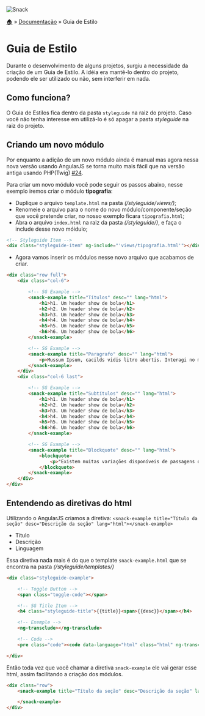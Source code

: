 ![Snack](https://cloud.githubusercontent.com/assets/13695346/9314113/43eed556-44fd-11e5-844a-34f8e13b2863.png)

[:house:](../../../) » [Documentação](index.md) » Guia de Estilo

# Guia de Estilo

Durante o desenvolvimento de alguns projetos, surgiu a necessidade da criação de um Guia de Estilo. A idéia era mantê-lo dentro do projeto, podendo ele ser utilizado ou não, sem interferir em nada.

## Como funciona?

O Guia de Estilos fica dentro da pasta `styleguide` na raiz do projeto. Caso você não tenha interesse em utilizá-lo é só apagar a pasta *styleguide* na raiz do projeto.

## Criando um novo módulo

Por enquanto a adição de um novo módulo ainda é manual mas agora nessa nova versão usando AngularJS se torna muito mais fácil que na versão antiga usando PHP(Twig) [#24](https://github.com/a2comunicacao/A2boilerplate/issues/24).

Para criar um novo módulo você pode seguir os passos abaixo, nesse exemplo iremos criar o módulo **tipografia**:

* Duplique o arquivo `template.html` na pasta _(/styleguide/views/)_;
* Renomeie o arquivo para o nome do novo módulo/componente/seção que você pretende criar, no nosso exemplo ficara `tipografia.html`;
* Abra o arquivo `index.html` na raiz da pasta _(/styleguide/)_, e faça o include desse novo móidulo;

```html
<!-- Styleguide Item -->
<div class="styleguide-item" ng-include="'views/tipografia.html'"></div>`
```

* Agora vamos inserir os módulos nesse novo arquivo que acabamos de criar.

```html
<div class="row full">
    <div class="col-6">

        <!-- SG Example -->
        <snack-example title="Títulos" desc="" lang="html">
            <h1>h1. Um header show de bola</h1>
            <h2>h2. Um header show de bola</h2>
            <h3>h3. Um header show de bola</h3>
            <h4>h4. Um header show de bola</h4>
            <h5>h5. Um header show de bola</h5>
            <h6>h6. Um header show de bola</h6>
        </snack-example>

        <!-- SG Example -->
        <snack-example title="Paragrafo" desc="" lang="html">
            <p>Mussum Ipsum, cacilds vidis litro abertis. Interagi no mé, cursus quis, vehicula ac nisi. Delegadis gente finis, bibendum egestas augue arcu ut est. Praesent malesuada urna nisi, quis volutpat erat hendrerit non. Nam vulputate dapibus. Em pé sem cair, deitado sem dormir, sentado sem cochilar e fazendo pose</p>
        </snack-example>
    </div>
    <div class="col-6 last">

        <!-- SG Example -->
        <snack-example title="Subtítulos" desc="" lang="html">
            <h1>h1. Um header show de bola</h1>
            <h2>h2. Um header show de bola</h2>
            <h3>h3. Um header show de bola</h3>
            <h4>h4. Um header show de bola</h4>
            <h5>h5. Um header show de bola</h5>
            <h6>h6. Um header show de bola</h6>
        </snack-example>

        <!-- SG Example -->
        <snack-example title="Blockquote" desc="" lang="html">
            <blockquote>
                <p>"Existem muitas variações disponíveis de passagens de Lorem Ipsum, mas a maioria sofreu algum tipo de alteração, seja por inserção de passagens com humor, ou palavras aleatórias que não parecem nem um pouco convincentes"</p>
            </blockquote>
        </snack-example>
    </div>
</div>
```

## Entendendo as diretivas do html

Utilizando o AngularJS criamos a diretiva:
`<snack-example title="Título da seção" desc="Descrição da seção" lang="html"></snack-example>`

* Título
* Descrição
* Linguagem

Essa diretiva nada mais é do que o template `snack-example.html` que se encontra na pasta _(/styleguide/templates/)_

```html
<div class="styleguide-example">

    <!-- Toggle Button -->
    <span class="toggle-code"></span>

    <!-- SG Title Item -->
    <h4 class="styleguide-title">{{title}}<span>{{desc}}</span></h4>

    <!-- Exemple -->
    <ng-transclude></ng-transclude>

    <!-- Code -->
    <pre class="code"><code data-language="html" class="html" ng-transclude></code></pre>

</div>
```
Então toda vez que você chamar a diretiva `snack-example` ele vai gerar esse html, assim facilitando a criação dos módulos.


```html
<div class="row">
    <snack-example title="Título da seção" desc="Descrição da seção" lang="html">

    </snack-example>
</div>

```


